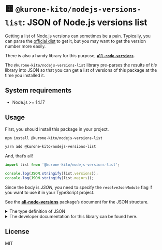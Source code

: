 # 🟨 `@kurone-kito/nodejs-versions-list`: JSON of Node.js versions list

Getting a list of Node.js versions can sometimes be a pain. Typically,
you can parse the [official dist](https://nodejs.org/dist) to get it,
but you may want to get the version number more easily.

There is also a handy library for this purpose,
**[`all-node-versions`](https://www.npmjs.com/package/all-node-versions)**.

The `@kurone-kito/nodejs-versions-list` library pre-parses the
results of _his_ library into JSON so that you can get a list of
versions of this package at the time you installed it.

## System requirements

- Node.js >= 14.17

## Usage

First, you should install this package in your project.

```sh
npm install @kurone-kito/nodejs-versions-list
```

```sh
yarn add @kurone-kito/nodejs-versions-list
```

And, that’s all!

```ts
import list from '@kurone-kito/nodejs-versions-list';

console.log(JSON.stringify(list.versions));
console.log(JSON.stringify(list.majors));
```

Since the body is _JSON_, you need to specify the `resolveJsonModule`
flag if you want to use it in your TypeScript project.

See the
**[all-node-versions](https://www.npmjs.com/package/all-node-versions)**
package’s document for the JSON structure.

<!-- markdownlint-disable MD033 -->
<details>

<summary>
  The type definition of JSON
</summary>

```ts
interface AllNodeVersionsReturns {
  /**
   * List of Node.js major releases sorted from the most to the
   * least recent. Each major release has the following properties.
   */
  majors: {
    /**
     * Latest version for that major release,
     * as a `major.minor.patch` string.
     */
    latest: string;
    /**
     * LTS name, lowercased. `undefined` if the major release is not LTS.
     */
    lts?: string;
    /** Major version number. `0` for old releases `0.*.*`. */
    major: number;
  }[];
  /**
   * List of available Node.js versions sorted from the most to the
   * least recent. Each version is a `major.minor.patch` string.
   */
  versions: string[];
}
```

</details>

<!-- markdownlint-disable MD033 -->
<details>

<summary>
  The developer documentation for this library can be found here.
</summary>

## Install the dependencies

```sh
npm ci
```

## Linting

```sh
npm run lint
```

## Build

```sh
npm run prepack
```

</details>
<!-- markdownlint-enable MD033 -->

## License

MIT
